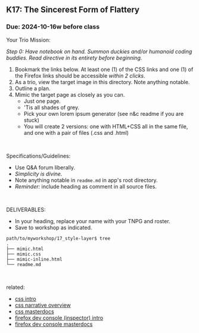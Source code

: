 ## K17: The Sincerest Form of Flattery
### Due: 2024-10-16w before class

Your Trio Mission: 

_Step 0: Have notebook on hand. Summon duckies and/or humanoid coding buddies. Read directive in its entirety before beginning._

1. Bookmark the links below. At least one (1) of the CSS links and one (1) of the Firefox links should be accessible *within 2 clicks*.
1. As a trio, view the target image in this directory. Note anything notable.
1. Outline a plan.
1. Mimic the target page as closely as you can.
   - Just one page.
   - 'Tis all shades of grey.
   - Pick your own lorem ipsum generator (see n&c readme if you are stuck)
   - You will create 2 versions: one with HTML+CSS all in the same file, and one with a pair of files (.css and .html)
<br>

Specifications/Guidelines:
  - Use Q&A forum liberally.
  - *Simplicity is divine.*
  - Note anything notable in `readme.md` in app's root directory.
  - _Reminder:_ include heading as comment in all source files.
<br>

DELIVERABLES:
* In your heading, replace your name with your TNPG and roster.
* Save to workshop as indicated.

```
path/to/myworkshop/17_style-layer$ tree
.
├── mimic.html
├── mimic.css
├── mimic-inline.html
└── readme.md
```

<br>

related:
* [css intro](https://developer.mozilla.org/en-US/docs/Learn/Getting_started_with_the_web/CSS_basics)
* [css narrative overview](https://developer.mozilla.org/en-US/docs/Learn/CSS/First_steps)
* [css masterdocs](https://developer.mozilla.org/en-US/docs/Web/CSS)
* [firefox dev console (inspector) intro](https://firefox-source-docs.mozilla.org/devtools-user/page_inspector/how_to/open_the_inspector/index.html)
* [firefox dev console masterdocs](https://firefox-source-docs.mozilla.org/devtools-user/page_inspector/index.html)

<br>

